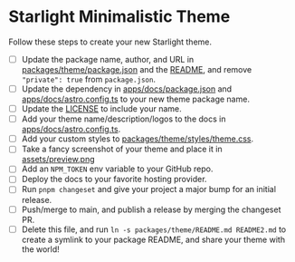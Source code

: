 # Starlight Minimalistic Theme

Follow these steps to create your new Starlight theme.

- [ ] Update the package name, author, and URL in [packages/theme/package.json](packages/theme/package.json) and the [README](packages/theme/README.md), and remove `"private": true` from `package.json`.
- [ ] Update the dependency in [apps/docs/package.json](apps/docs/package.json) and [apps/docs/astro.config.ts](apps/docs/astro.config.ts) to your new theme package name.
- [ ] Update the [LICENSE](LICENSE) to include your name.
- [ ] Add your theme name/description/logos to the docs in [apps/docs/astro.config.ts](apps/docs/astro.config.ts).
- [ ] Add your custom styles to [packages/theme/styles/theme.css](packages/theme/styles/theme.css).
- [ ] Take a fancy screenshot of your theme and place it in [assets/preview.png](assets/preview.png)
- [ ] Add an `NPM_TOKEN` env variable to your GitHub repo.
- [ ] Deploy the docs to your favorite hosting provider.
- [ ] Run `pnpm changeset` and give your project a major bump for an initial release.
- [ ] Push/merge to main, and publish a release by merging the changeset PR.
- [ ] Delete this file, and run `ln -s packages/theme/README.md README2.md` to create a symlink to your package README, and share your theme with the world!
